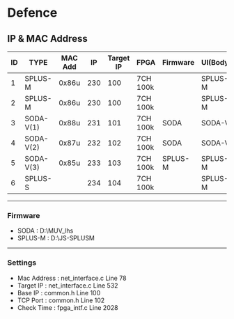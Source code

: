 # Defence

IP & MAC Address
--
|ID|TYPE| MAC Add | IP | Target IP | FPGA | Firmware | UI(Body) |  ETC |
|---|---|---|---|---|---|---|---|---|
|1|SPLUS-M| 0x86u | 230 | 100 |7CH 100k||SPLUS-M|Portable|
|2|SPLUS-M| 0x86u | 230 | 100 |7CH 100k||SPLUS-M|ENV Test|
|3|SODA-V(1)| 0x88u | 231 | 101 |7CH 100k |SODA|SODA-V||
|4|SODA-V(2)| 0x87u| 232 | 102 |7CH 100k |SODA|SODA-V||
|5|SODA-V(3)| 0x85u | 233 | 103 |7CH 100k |SPLUS-M|SPLUS-M| SW Only |
|6|SPLUS-S| | 234 | 104 |7CH 100k  || SPLUS-M | 6CH |

---
### Firmware
* SODA    : D:\MUV_lhs  
* SPLUS-M : D:\JS-SPLUSM

***
### Settings
* Mac Address : net_interface.c   Line 78
* Target IP   : net_interface.c   Line 532
* Base IP     : common.h          Line 100
* TCP Port    : common.h          Line 102
* Check Time  : fpga_intf.c       Line 2028
